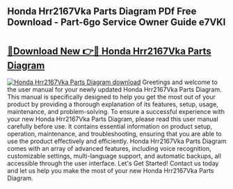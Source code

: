 ## Honda Hrr2167Vka Parts Diagram PDf Free Download - Part-6go Service Owner Guide e7VKl

# <h2><a href="http://dfrz4l.blite.top/?on=Honda+Hrr2167Vka+Parts+Diagram">🔗Download New 👉🔴 Honda Hrr2167Vka Parts Diagram</a></h2>

[![Honda Hrr2167Vka Parts Diagram download](https://i.imgur.com/lujVjoI.png)](http://dfrz4l.blite.top/?on=Honda+Hrr2167Vka+Parts+Diagram)
Greetings and welcome to the user manual for your newly updated Honda Hrr2167Vka Parts Diagram. This manual is specifically designed to help you get the most out of your product by providing a thorough explanation of its features, setup, usage, maintenance, and problem-solving. To ensure a successful experience with your new Honda Hrr2167Vka Parts Diagram, please read this user manual carefully before use. It contains essential information on product setup, operation, maintenance, and troubleshooting, ensuring that you are able to use the product effectively and efficiently. Honda Hrr2167Vka Parts Diagram comes with an array of advanced features, including voice recognition, customizable settings, multi-language support, and automatic backups, all accessible through the user interface. Let's Get Started! Contact us today and let us help you make the most of your new Honda Hrr2167Vka Parts Diagram.
